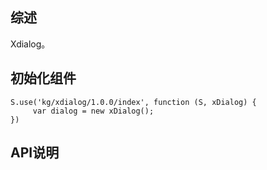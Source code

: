 ## 综述

Xdialog。

## 初始化组件
		
    S.use('kg/xdialog/1.0.0/index', function (S, xDialog) {
         var dialog = new xDialog();
    })

## API说明
